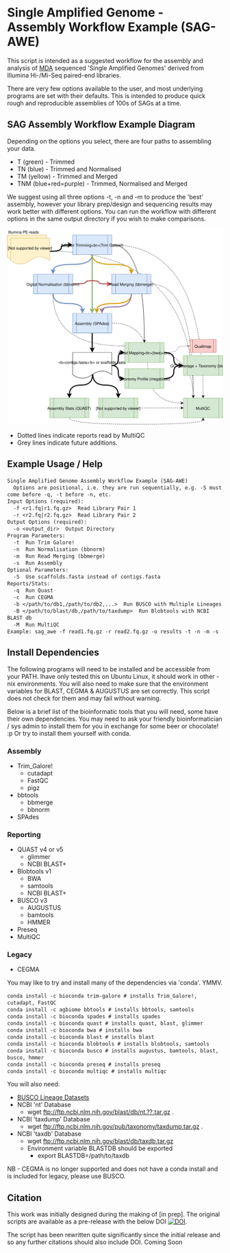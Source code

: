 # Single Amplified Genome - Assembly Workflow Example (SAG-AWE)

This script is intended as a suggested workflow for the assembly and analysis of [MDA](https://en.wikipedia.org/wiki/Multiple_displacement_amplification) sequenced 'Single Amplified Genomes' derived from Illumina Hi-/Mi-Seq paired-end libraries.

There are very few options available to the user, and most underlying programs are set with their defaults. This is intended to produce quick rough and reproducible assemblies of 100s of SAGs at a time.

## SAG Assembly Workflow Example Diagram
Depending on the options you select, there are four paths to assembling your data.

* T (green) - Trimmed
* TN (blue) - Trimmed and Normalised
* TM (yellow) - Trimmed and Merged
* TNM (blue+red=purple) - Trimmed, Normalised and Merged

We suggest using all three options -t, -n and -m to produce the 'best' assembly, however your library prep/design and sequencing results may work better with different options. You can run the workflow with different options in the same output directory if you wish to make comparisons. 

![SAGAWE](https://github.com/guyleonard/sagawe/blob/devel/images/SAGAWE.svg)

* Dotted lines indicate reports read by MultiQC
* Grey lines indicate future additions.

## Example Usage / Help
    Single Amplified Genome Assembly Workflow Example (SAG-AWE)
      Options are positional, i.e. they are run sequentially, e.g. -S must come before -q, -t before -n, etc.
    Input Options (required):
      -f <r1.fq|r1.fq.gz>  Read Library Pair 1
      -r <r2.fq|r2.fq.gz>  Read Library Pair 2
    Output Options (required):
      -o <output_dir>  Output Directory
    Program Parameters:
      -t  Run Trim Galore!
      -n  Run Normalisation (bbnorm)
      -m  Run Read Merging (bbmerge)
      -s  Run Assembly
    Optional Parameters:
      -S  Use scaffolds.fasta instead of contigs.fasta
    Reports/Stats:
      -q  Run Quast
      -c  Run CEGMA
      -b </path/to/db1,/path/to/db2,...>  Run BUSCO with Multiple Lineages
      -B </path/to/blast/db,/path/to/taxdump>  Run Blobtools with NCBI BLAST db
      -M  Run MultiQC
    Example: sag_awe -f read1.fq.gz -r read2.fq.gz -o results -t -n -m -s

## Install Dependencies
The following programs will need to be installed and be accessible from your PATH. Ihave only tested this on Ubuntu Linux, it should work in other -nix environments. You will also need to make sure that the environment variables for BLAST, CEGMA & AUGUSTUS are set correctly. This script does not check for them and may fail without warning.

Below is a brief list of the bioinformatic tools that you will need, some have their own dependencies. You may need to ask your friendly bioinformatician / sys admin to install them for you in exchange for some beer or chocolate! :p Or try to install them yourself with conda.

### Assembly
* Trim_Galore!
  * cutadapt
  * FastQC
  * pigz
* bbtools
  * bbmerge
  * bbnorm
* SPAdes

### Reporting
* QUAST v4 or v5
  * glimmer
  * NCBI BLAST+
* Blobtools v1
  * BWA
  * samtools
  * NCBI BLAST+
* BUSCO v3
  * AUGUSTUS
  * bamtools
  * HMMER
* Preseq
* MultiQC

### Legacy
* CEGMA

You may like to try and install many of the dependencies via 'conda'. YMMV.

    conda install -c bioconda trim-galore # installs Trim_Galore!, cutadapt, FastQC
    conda install -c agbiome bbtools # installs bbtools, samtools
    conda install -c bioconda spades # installs spades
    conda install -c bioconda quast # installs quast, blast, glimmer
    conda install -c bioconda bwa # installs bwa
    conda install -c bioconda blast # installs blast
    conda install -c bioconda blobtools # installs blobtools, samtools
    conda install -c bioconda busco # installs augustus, bamtools, blast, busco, hmmer
    conda install -c bioconda preseq # installs preseq
    conda install -c bioconda multiqc # installs multiqc

You will also need:
* [BUSCO Lineage Datasets](https://busco.ezlab.org)
* NCBI 'nt' Database
  * wget ftp://ftp.ncbi.nlm.nih.gov/blast/db/nt.??.tar.gz .
* NCBI 'taxdump' Database
  * wget ftp://ftp.ncbi.nlm.nih.gov/pub/taxonomy/taxdump.tar.gz .
* NCBI 'taxdb' Database
  * wget ftp://ftp.ncbi.nlm.nih.gov/blast/db/taxdb.tar.gz
  * Environment variable BLASTDB should be exported
    * export BLASTDB=/path/to/taxdb

NB - CEGMA is no longer supported and does not have a conda install and is included for legacy, please use BUSCO.

## Citation
This work was initially designed during the making of [in prep]. The original scripts are available as a pre-release with the below DOI [![DOI](https://zenodo.org/badge/DOI/10.5281/zenodo.192677.svg)](https://doi.org/10.5281/zenodo.192677).

The script has been rewritten quite significantly since the initial release and so any further citations should also include DOI.
Coming Soon